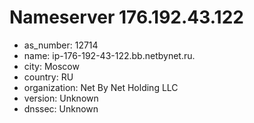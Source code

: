 # Nameserver 176.192.43.122

* as_number: 12714
* name: ip-176-192-43-122.bb.netbynet.ru.
* city: Moscow
* country: RU
* organization: Net By Net Holding LLC
* version: Unknown
* dnssec: Unknown
